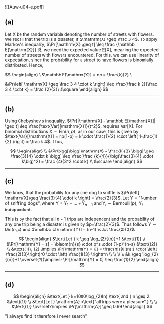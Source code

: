 ![[Auw-u04-e.pdf]]

## (a)
Let $\mathrm{X}$ be the random variable denoting the number of streets with flowers. We recall that the trip is a disaster, if $\mathrm{X} \geq \frac 3 4$. To apply Markov's inequality, $\Pr[\mathrm{X} \geq t] \leq \frac {\mathbb E[\mathrm{X}]} t$, we need the expected value $\mathbb{E}[\mathrm{X}]$, meaning the expected number of streets with flowers encountered.
For this, we can use linearity of expectation, since the probability for a street to have flowers is binomially distributed. Hence,

$$
\begin{align} \\
&\mathbb E[\mathrm{X}] = np = \frac{k}{2} \\

&\Pr\left[ \mathrm{X} \geq \frac 3 4 \cdot k \right] \leq \frac{\frac k 2}{\frac 3 4 \cdot k} = \frac {2}{3}\\
&\square
\end{align}
$$

___
## (b)
Using Chebyshev's inequality, $\Pr[|\mathrm{X} - \mathbb E[\mathrm{X}]| \geq t] \leq \frac{\text{Var}[\mathrm{X}]}{t^2}$, requires $\text{Var}[\mathrm{X}]$. For binomial distributions $\mathrm{X} \sim \mathrm{Bin}(n, p)$, as in our case, this is given by $\text{Var}[\mathrm{X}] = np(1-p) = k \cdot \frac{1}{2} \cdot \left( 1-\frac{1}{2} \right) = \frac k 4$. Thus,

$$
\begin{align} \\
&\Pr\bigg[\bigg|\mathrm{X} - \frac{k}{2} \bigg| \geq \frac{3}{4} \cdot k \bigg] \leq \frac{\frac {k}{4}}{\big(\frac{3}{4} \cdot k\big)^2} = \frac {4}{3^2 \cdot k} \\
&\square
\end{align}
$$

___
## (c)
We know, that the probability for any one dog to sniffle is $\Pr\left[ \mathrm{X}\geq \frac{3}{4} \cdot k \right] = \frac{2}{3}$. $\text{Let Y = "Number of sniffling dogs"}$, where $\mathrm{Y} = \mathrm{Y}_{1} + \dots + \mathrm{Y}_{n-1}$ and $\mathrm{Y}_{i} \sim \mathrm{Bernoulli}(p),\ \mathrm{Y}_{i}\text{ independent}$.

This is by the fact that all $n-1$ trips are independent and the probability of any one trip being a disaster is given by $p=\frac{2}{3}$. Thus follows $\mathrm{Y} \sim \text{Bin}(n, p)$ and $\mathbb E[\mathrm{Y}] = (n-1) \cdot \frac{2}{3}$.




$$
\begin{align}
&\text{Let } k \geq \log_{2}{(n)}+1 &\text{(1)} \\
&\Pr[\mathrm{Y} = s] = \binom{n}{s} \cdot p^s \cdot (1-p)^{n-s} &\text{(2)} \\
&\text{(1)}, (2) \implies \Pr[\mathrm{Y} = 0] = \frac{n!}{0!(n)!} \cdot \left( \frac{2}{3}\right)^0 \cdot \left( \frac{1}{3} \right)^n \\
 \\
 \\
 \\
&k \geq \log_{2}{(n)}+1 \overset{?}{\implies} \Pr[\mathrm{Y} = 0] \leq \frac{1}{2}
\end{align}
$$


___
## (d)


$$
\begin{align}
&\text{Let } k=1000\log_{2}(n) \text{ and } n \geq 2. &\text{(1)} \\
&\text{Let } \mathrm{A} =\text{"all trips were a pleasure".} \\ \\
&\text{(1)} \overset?\implies \Pr[\mathrm{A}] \geq 0.99
\end{align}
$$






"i always find it therefore i never search"

